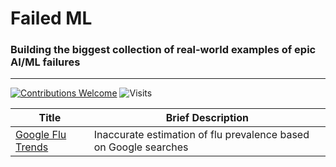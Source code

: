 # Failed ML
<!-- ## Contents
1. [Placeholder Title](#placeholder-tag) -->
### Building the biggest collection of real-world examples of epic AI/ML failures
___

[![Contributions Welcome](https://img.shields.io/badge/Contributions-Welcome-brightgreen?style=for-the-badge)](./CONTRIBUTING.md) ![Visits](https://shields-io-visitor-counter.herokuapp.com/badge?page=kennethleungty.testing&label=Visits&labelColor=000000&logo=GitHub&logoColor=FFFFFF&color=1D70B8&style=for-the-badge)

<!-- <a name="placeholder-tag"></a>
## Placeholder Title -->
| Title | Brief Description |
| --- | --- |
| [Google Flu Trends](https://hbr.org/2014/03/google-flu-trends-failure-shows-good-data-big-data) | Inaccurate estimation of flu prevalence based on Google searches | 